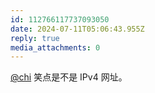 ```yaml
---
id: 112766117737093050
date: 2024-07-11T05:06:43.955Z
reply: true
media_attachments: 0
---
```


[@chi](https://miantiao.me/users/chi) 笑点是不是 IPv4 网址。

